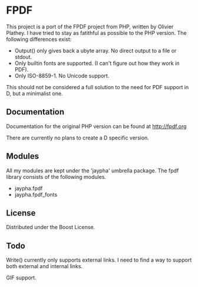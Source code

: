 FPDF
====

This project is a port of the FPDF project from PHP, written by Olivier Plathey. I have
tried to stay as fatithful as possible to the PHP version. The following differences exist:

* Output() only gives back a ubyte array. No direct output to a file or stdout.
* Only builtin fonts are supported. (I can't figure out how they work in PDF).
* Only ISO-8859-1. No Unicode support.

This should not be considered a full solution to the need for PDF support in D, but a
minimalist one.

Documentation
-------------

Documentation for the original PHP version can be found at http://fpdf.org

There are currently no plans to create a D specific version.

Modules
-------

All my modules are kept under the 'jaypha' umbrella package. The fpdf
library consists of the following modules.

* jaypha.fpdf
* jaypha.fpdf_fonts

License
-------

Distributed under the Boost License.

Todo
----

Write() currently only supports external links. I need to find a way to support both
external and internal links.

GIF support.
